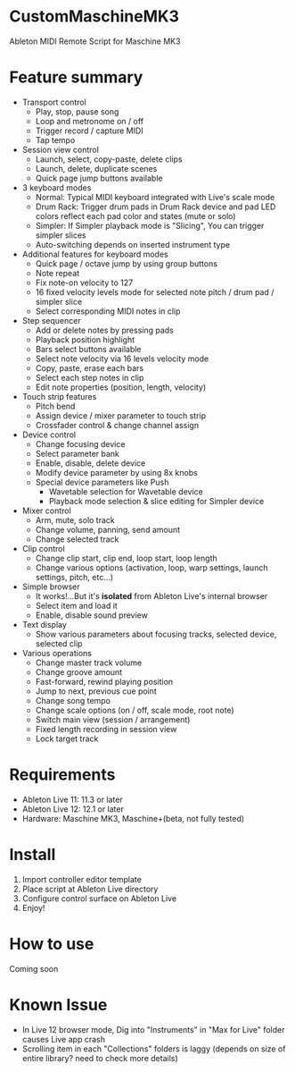 # CustomMaschineMK3
Ableton MIDI Remote Script for Maschine MK3

# Feature summary
* Transport control
    * Play, stop, pause song
    * Loop and metronome on / off
    * Trigger record / capture MIDI
    * Tap tempo
* Session view control
    * Launch, select, copy-paste, delete clips
    * Launch, delete, duplicate scenes
    * Quick page jump buttons available
* 3 keyboard modes
    * Normal: Typical MIDI keyboard integrated with Live's scale mode
    * Drum Rack: Trigger drum pads in Drum Rack device and pad LED colors reflect each pad color and states (mute or solo)
    * Simpler: If Simpler playback mode is "Slicing", You can trigger simpler slices
    * Auto-switching depends on inserted instrument type
* Additional features for keyboard modes
    * Quick page / octave jump by using group buttons
    * Note repeat
    * Fix note-on velocity to 127
    * 16 fixed velocity levels mode for selected note pitch / drum pad / simpler slice
    * Select corresponding MIDI notes in clip
* Step sequencer
    * Add or delete notes by pressing pads
    * Playback position highlight
    * Bars select buttons available
    * Select note velocity via 16 levels velocity mode
    * Copy, paste, erase each bars
    * Select each step notes in clip
    * Edit note properties (position, length, velocity)
* Touch strip features
    * Pitch bend
    * Assign device / mixer parameter to touch strip
    * Crossfader control & change channel assign
* Device control
    * Change focusing device
    * Select parameter bank
    * Enable, disable, delete device
    * Modify device parameter by using 8x knobs
    * Special device parameters like Push
        * Wavetable selection for Wavetable device
        * Playback mode selection & slice editing for Simpler device
* Mixer control
    * Arm, mute, solo track
    * Change volume, panning, send amount
    * Change selected track
* Clip control
    * Change clip start, clip end, loop start, loop length
    * Change various options (activation, loop, warp settings, launch settings, pitch, etc…)
* Simple browser
    * It works!…But it's **isolated** from Ableton Live's internal browser
    * Select item and load it
    * Enable, disable sound preview
* Text display
    * Show various parameters about focusing tracks, selected device, selected clip
* Various operations
    * Change master track volume
    * Change groove amount
    * Fast-forward, rewind playing position
    * Jump to next, previous cue point
    * Change song tempo
    * Change scale options (on / off, scale mode, root note)
    * Switch main view (session / arrangement)
    * Fixed length recording in session view
    * Lock target track

# Requirements
* Ableton Live 11: 11.3 or later
* Ableton Live 12: 12.1 or later
* Hardware: Maschine MK3, Maschine+(beta, not fully tested)

# Install
1. Import controller editor template
2. Place script at Ableton Live directory
3. Configure control surface on Ableton Live
4. Enjoy!

# How to use
Coming soon

# Known Issue
* In Live 12 browser mode, Dig into "Instruments" in "Max for Live" folder causes Live app crash
* Scrolling item in each "Collections" folders is laggy (depends on size of entire library? need to check more details)
